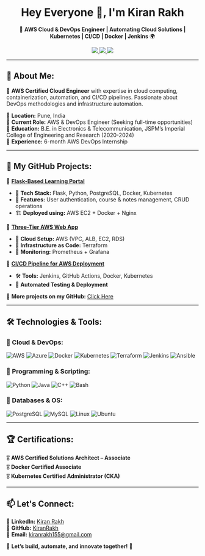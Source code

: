 <h1 align="center"> Hey Everyone 👋, I'm Kiran Rakh </h1>

<p align="center">
🚀 <b>AWS Cloud & DevOps Engineer | Automating Cloud Solutions | Kubernetes | CI/CD | Docker | Jenkins</b> 🌍
</p>

<p align="center">
 <a href="https://www.linkedin.com/in/kiran-rakh-b644b6248">
    <img src="https://img.shields.io/badge/LinkedIn-KiranRakh-blue?style=flat&logo=linkedin" />
 </a>
 <a href="mailto:kiranrakh155@gmail.com">
    <img src="https://img.shields.io/badge/Email-Contact-red?style=flat&logo=gmail" />
 </a>
 <a href="https://github.com/KiranRakh">
    <img src="https://img.shields.io/badge/GitHub-KiranRakh-black?style=flat&logo=github" />
 </a>
</p>

---

## 🚀 About Me:
🎯 **AWS Certified Cloud Engineer** with expertise in cloud computing, containerization, automation, and CI/CD pipelines. Passionate about DevOps methodologies and infrastructure automation.  

🔹 **Location:** Pune, India  
🔹 **Current Role:** AWS & DevOps Engineer (Seeking full-time opportunities)  
🔹 **Education:** B.E. in Electronics & Telecommunication, JSPM’s Imperial College of Engineering and Research (2020-2024)  
🔹 **Experience:** 6-month AWS DevOps Internship  

---

## 📂 My GitHub Projects:
🔹 **[Flask-Based Learning Portal](https://github.com/KiranRakh/flask-learning-portal)**  
   - 🌟 **Tech Stack:** Flask, Python, PostgreSQL, Docker, Kubernetes  
   - 🔹 **Features:** User authentication, course & notes management, CRUD operations  
   - 🏗️ **Deployed using:** AWS EC2 + Docker + Nginx  

🔹 **[Three-Tier AWS Web App](https://github.com/KiranRakh/aws-three-tier-app)**  
   - 🚀 **Cloud Setup:** AWS (VPC, ALB, EC2, RDS)  
   - 🔹 **Infrastructure as Code:** Terraform  
   - 🔹 **Monitoring:** Prometheus + Grafana  

🔹 **[CI/CD Pipeline for AWS Deployment](https://github.com/KiranRakh/aws-ci-cd-pipeline)**  
   - 🛠️ **Tools:** Jenkins, GitHub Actions, Docker, Kubernetes  
   - 🔹 **Automated Testing & Deployment**  

📌 **More projects on my GitHub:** [Click Here](https://github.com/KiranRakh)

---

## 🛠️ Technologies & Tools:
### 🚀 Cloud & DevOps:
![AWS](https://img.shields.io/badge/AWS-Cloud-orange?style=flat&logo=amazonaws)
![Azure](https://img.shields.io/badge/Azure-Cloud-blue?style=flat&logo=microsoftazure)
![Docker](https://img.shields.io/badge/Docker-Containerization-blue?style=flat&logo=docker)
![Kubernetes](https://img.shields.io/badge/Kubernetes-Orchestration-blue?style=flat&logo=kubernetes)
![Terraform](https://img.shields.io/badge/Terraform-IAC-purple?style=flat&logo=terraform)
![Jenkins](https://img.shields.io/badge/Jenkins-CI/CD-red?style=flat&logo=jenkins)
![Ansible](https://img.shields.io/badge/Ansible-Automation-red?style=flat&logo=ansible)

### 📌 Programming & Scripting:
![Python](https://img.shields.io/badge/Python-Programming-blue?style=flat&logo=python)
![Java](https://img.shields.io/badge/Java-Programming-red?style=flat&logo=openjdk)
![C++](https://img.shields.io/badge/C++-Programming-blue?style=flat&logo=cplusplus)
![Bash](https://img.shields.io/badge/Bash-Scripting-black?style=flat&logo=gnu-bash)

### 📂 Databases & OS:
![PostgreSQL](https://img.shields.io/badge/PostgreSQL-Database-blue?style=flat&logo=postgresql)
![MySQL](https://img.shields.io/badge/MySQL-Database-orange?style=flat&logo=mysql)
![Linux](https://img.shields.io/badge/Linux-OS-yellow?style=flat&logo=linux)
![Ubuntu](https://img.shields.io/badge/Ubuntu-OS-orange?style=flat&logo=ubuntu)

---

## 🏆 Certifications:
🎖️ **AWS Certified Solutions Architect – Associate**  
🎖️ **Docker Certified Associate**  
🎖️ **Kubernetes Certified Administrator (CKA)**  

---

## 📫 Let's Connect:
💼 **LinkedIn:** [Kiran Rakh](https://www.linkedin.com/in/kiran-rakh-b644b6248)  
📂 **GitHub:** [KiranRakh](https://github.com/KiranRakh)  
📧 **Email:** [kiranrakh155@gmail.com](mailto:kiranrakh155@gmail.com)  

🔹 **Let’s build, automate, and innovate together!** 🚀
